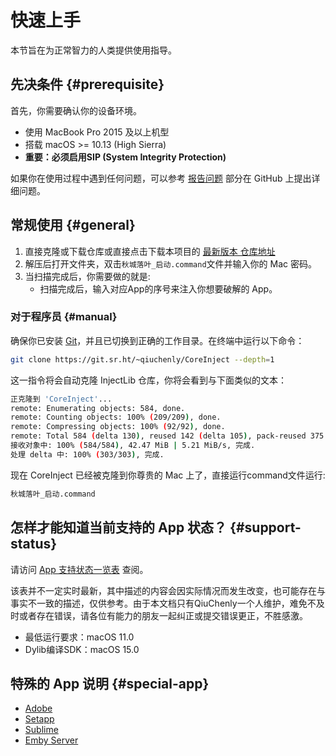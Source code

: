 # 快速上手

本节旨在为正常智力的人类提供使用指导。

## 先决条件 {#prerequisite}

首先，你需要确认你的设备环境。

- 使用 MacBook Pro 2015 及以上机型
- 搭载 macOS >= 10.13 (High Sierra)
- **重要：必须启用SIP (System Integrity Protection)**

如果你在使用过程中遇到任何问题，可以参考 [报告问题](report-an-issue.md) 部分在 GitHub 上提出详细问题。

## 常规使用 {#general}

1. 直接克隆或下载仓库或直接点击下载本项目的 [最新版本 仓库地址](https://git.sr.ht/~qiuchenly/CoreInject)
2. 解压后打开文件夹，双击`秋城落叶_启动.command`文件并输入你的 Mac 密码。
3. 当扫描完成后，你需要做的就是:
    - 扫描完成后，输入对应App的序号来注入你想要破解的 App。

### 对于程序员 {#manual}

确保你已安装 [Git](https://git-scm.com/)，并且已切换到正确的工作目录。在终端中运行以下命令：

```Bash
git clone https://git.sr.ht/~qiuchenly/CoreInject --depth=1
```

这一指令将会自动克隆 InjectLib 仓库，你将会看到与下面类似的文本：

```Bash
正克隆到 'CoreInject'...
remote: Enumerating objects: 584, done.
remote: Counting objects: 100% (209/209), done.
remote: Compressing objects: 100% (92/92), done.
remote: Total 584 (delta 130), reused 142 (delta 105), pack-reused 375
接收对象中: 100% (584/584), 42.47 MiB | 5.21 MiB/s, 完成.
处理 delta 中: 100% (303/303), 完成.
```

现在 CoreInject 已经被克隆到你尊贵的 Mac 上了，直接运行command文件运行:

```Bash
秋城落叶_启动.command
```

## 怎样才能知道当前支持的 App 状态？ {#support-status}

请访问 [App 支持状态一览表](app-support-list.md) 查阅。

<note>
该表并不一定实时最新，其中描述的内容会因实际情况而发生改变，也可能存在与事实不一致的描述，仅供参考。由于本文档只有QiuChenly一个人维护，难免不及时或者存在错误，请各位有能力的朋友一起纠正或提交错误更正，不胜感激。
</note>

- 最低运行要求：macOS 11.0
- Dylib编译SDK：macOS 15.0

## 特殊的 App 说明 {#special-app}

- [Adobe](adobe.md)
- [Setapp](setapp.md)
- [Sublime](sublime.md)
- [Emby Server](emby-server.md)
